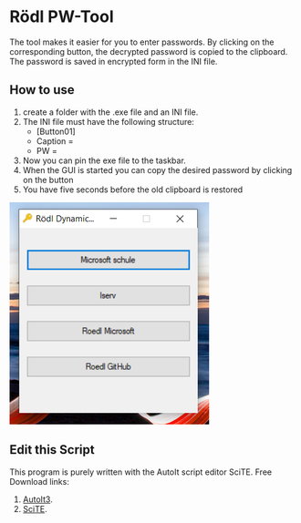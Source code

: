 # Rödl PW-Tool
The tool makes it easier for you to enter passwords. 
By clicking on the corresponding button, the decrypted password is copied to the clipboard. 
The password is saved in encrypted form in the INI file.

<h2>How to use </h2>

1. create a folder with the .exe file and an INI file.
2. The INI file must have the following structure:
	- [Button01]
	- Caption = 
	- PW = 
3. Now you can pin the exe file to the taskbar. 
4. When the GUI is started you can copy the desired password by clicking on the button
5. You have five seconds before the old clipboard is restored


![image](https://github.com/roedl-dynamics/PW-Tool/blob/main/PW%20Tool.PNG)

<h2>Edit this Script </h2>

This program is purely written with the AutoIt script editor SciTE.
Free Download links: 
1.  [AutoIt3](https://www.autoitscript.com/site/autoit/downloads/).
2.	[SciTE](https://www.autoitscript.com/site/autoit-script-editor/downloads/).